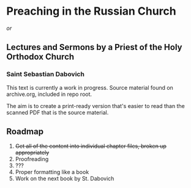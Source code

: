 # Preaching in the Russian Church

*or*

## Lectures and Sermons by a Priest of the Holy Orthodox Church

### Saint Sebastian Dabovich


This text is currently a work in progress. Source material found on archive.org, included in repo root.

The aim is to create a print-ready version that's easier to read than the scanned PDF that is the source material.


## Roadmap

1. ~~Get all of the content into individual chapter files, broken up appropriately~~
1. Proofreading
1. ???
1. Proper formatting like a book
1. Work on the next book by St. Dabovich
